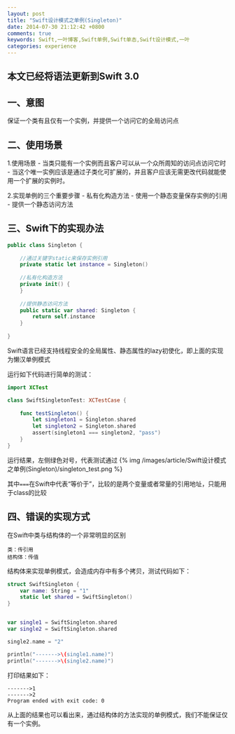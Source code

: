 ```yaml
---
layout: post
title: "Swift设计模式之单例(Singleton)"
date: 2014-07-30 21:12:42 +0800
comments: true
keywords: Swift,一叶博客,Swift单例,Swift单态,Swift设计模式,一叶
categories: experience
---
```


## 本文已经将语法更新到Swift 3.0

## 一、意图
保证一个类有且仅有一个实例，并提供一个访问它的全局访问点

## 二、使用场景
1.使用场景
	-	当类只能有一个实例而且客户可以从一个众所周知的访问点访问它时
	-	当这个唯一实例应该是通过子类化可扩展的，并且客户应该无需更改代码就能使用一个扩展的实例时。
	

2.实现单例的三个重要步骤
	-	私有化构造方法
	-	使用一个静态变量保存实例的引用
	-	提供一个静态访问方法

<!-- more -->

## 三、Swift下的实现办法

``` swift 延迟加载实现安全单例模式
public class Singleton {
    
    //通过关键字static来保存实例引用
    private static let instance = Singleton()
    
    //私有化构造方法
    private init() {
    }
    
    //提供静态访问方法
    public static var shared: Singleton {
        return self.instance
    }
    
}
```

Swift语言已经支持线程安全的全局属性、静态属性的lazy初使化，即上面的实现为懒汉单例模式

运行如下代码进行简单的测试：

``` swift 测试代码
import XCTest

class SwiftSingletonTest: XCTestCase {
    
    func testSingleton() {
        let singleton1 = Singleton.shared
        let singleton2 = Singleton.shared
        assert(singleton1 === singleton2, "pass")
    }
}
```

运行结果，左侧绿色对号，代表测试通过
{% img /images/article/Swift设计模式之单例(Singleton)/singleton_test.png %}

其中`===`在Swift中代表“等价于”，比较的是两个变量或者常量的引用地址，只能用于class的比较
 




## 四、错误的实现方式
在Swift中类与结构体的一个非常明显的区别

	类：传引用
	结构体：传值

结构体来实现单例模式，会造成内存中有多个拷贝，测试代码如下：

``` swift 不正确的单例实现方式
struct SwiftSingleton {
    var name: String = "1"
    static let shared = SwiftSingleton()
}


var single1 = SwiftSingleton.shared
var single2 = SwiftSingleton.shared

single2.name = "2"

println("------->\(single1.name)")
println("------->\(single2.name)")

```

打印结果如下：
```
------->1
------->2
Program ended with exit code: 0
```

从上面的结果也可以看出来，通过结构体的方法实现的单例模式，我们不能保证仅有一个实例。

